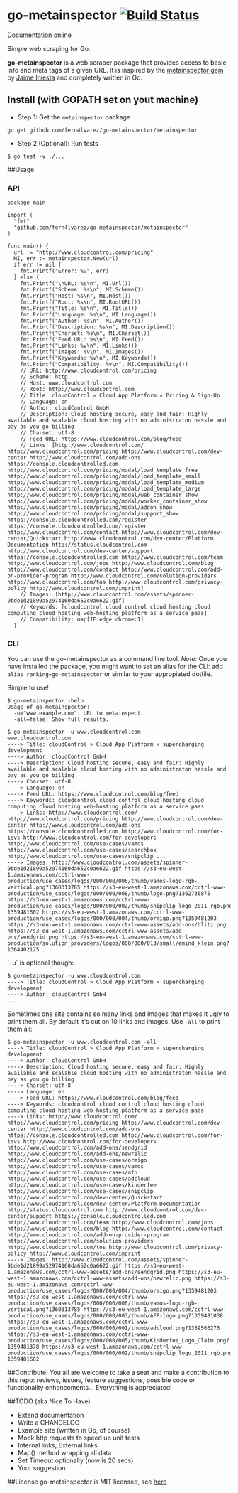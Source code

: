 # go-metainspector [![Build Status](https://travis-ci.org/fern4lvarez/go-metainspector.png)](https://travis-ci.org/fern4lvarez/go-metainspector) 
[Documentation online](http://godoc.org/github.com/fern4lvarez/go-metainspector/metainspector)

Simple web scraping for Go.

**go-metainspector** is a web scraper package that provides access
to basic info and meta tags of a given URL.
It is inspired by the [metainspector gem](https://github.com/jaimeiniesta/metainspector) by [Jaime Iniesta](https://twitter.com/jaimeiniesta) and completely written in Go.

## Install (with GOPATH set on yout machine)

* Step 1: Get the `metainspector` package

```
go get github.com/fern4lvarez/go-metainspector/metainspector
```

* Step 2 (Optional): Run tests

```
$ go test -v ./...
```

##Usage

### API

```
package main

import (
  "fmt"
  "github.com/fern4lvarez/go-metainspector/metainspector"
)

func main() {
  url := "http://www.cloudcontrol.com/pricing"
  MI, err := metainspector.New(url)
  if err != nil {
    fmt.Printf("Error: %v", err)
  } else {
    fmt.Printf("\nURL: %s\n", MI.Url())
    fmt.Printf("Scheme: %s\n", MI.Scheme())
    fmt.Printf("Host: %s\n", MI.Host())
    fmt.Printf("Root: %s\n", MI.RootURL())
    fmt.Printf("Title: %s\n", MI.Title())
    fmt.Printf("Language: %s\n", MI.Language())
    fmt.Printf("Author: %s\n", MI.Author())
    fmt.Printf("Description: %s\n", MI.Description())
    fmt.Printf("Charset: %s\n", MI.Charset())
    fmt.Printf("Feed URL: %s\n", MI.Feed())
    fmt.Printf("Links: %v\n", MI.Links())
    fmt.Printf("Images: %v\n", MI.Images())
    fmt.Printf("Keywords: %v\n", MI.Keywords())
    fmt.Printf("Compatibility: %v\n", MI.Compatibility())
    // URL: http://www.cloudcontrol.com/pricing
    // Scheme: http
    // Host: www.cloudcontrol.com
    // Root: http://www.cloudcontrol.com
    // Title: cloudControl » Cloud App Platform » Pricing & Sign-Up
    // Language: en
    // Author: cloudControl GmbH
    // Description: Cloud hosting secure, easy and fair: Highly available and scalable cloud hosting with no administraton hassle and pay as you go billing
    // Charset: utf-8
    // Feed URL: https://www.cloudcontrol.com/blog/feed
    // Links: [http://www.cloudcontrol.com/ http://www.cloudcontrol.com/pricing http://www.cloudcontrol.com/dev-center http://www.cloudcontrol.com/add-ons https://console.cloudcontrolled.com http://www.cloudcontrol.com/pricing/modal/load_template_free http://www.cloudcontrol.com/pricing/modal/load_template_small http://www.cloudcontrol.com/pricing/modal/load_template_medium http://www.cloudcontrol.com/pricing/modal/load_template_large http://www.cloudcontrol.com/pricing/modal/web_container_show http://www.cloudcontrol.com/pricing/modal/worker_container_show http://www.cloudcontrol.com/pricing/modal/addon_show http://www.cloudcontrol.com/pricing/modal/support_show https://console.cloudcontrolled.com/register https://console.cloudcontrolled.com/register http://www.cloudcontrol.com/contact http://www.cloudcontrol.com/dev-center/Quickstart http://www.cloudcontrol.com/dev-center/Platform Documentation http://status.cloudcontrol.com http://www.cloudcontrol.com/dev-center/support https://console.cloudcontrolled.com http://www.cloudcontrol.com/team http://www.cloudcontrol.com/jobs http://www.cloudcontrol.com/blog http://www.cloudcontrol.com/contact http://www.cloudcontrol.com/add-on-provider-program http://www.cloudcontrol.com/solution-providers http://www.cloudcontrol.com/tos http://www.cloudcontrol.com/privacy-policy http://www.cloudcontrol.com/imprint]
    // Images: [http://www.cloudcontrol.com/assets/spinner-9bde1d21899a52974160da652c0a6622.gif]
    // Keywords: [cloudcontrol cloud control cloud hosting cloud computing cloud hosting web-hosting platform as a service paas]
    // Compatibility: map[IE:edge chrome:1]
  }
```

### CLI
You can use the go-metainspector as a command line tool.
*Note:* Once you have installed the package, you might want to set an alias for the CLI: add `alias ranking=go-metainspector` or similar to your appropiated dotfile.

Simple to use!

```
$ go-metainspector -help
Usage of go-metainspector:
  -u="www.example.com": URL to metainspect.
  -all=false: Show full results.

$ go-metainspector -u www.cloudcontrol.com
www.cloudcontrol.com
----> Title: cloudControl » Cloud App Platform » supercharging development
----> Author: cloudControl GmbH
----> Description: Cloud hosting secure, easy and fair: Highly available and scalable cloud hosting with no administraton hassle and pay as you go billing
----> Charset: utf-8
----> Language: en
----> Feed URL: https://www.cloudcontrol.com/blog/feed
----> Keywords: cloudcontrol cloud control cloud hosting cloud computing cloud hosting web-hosting platform as a service paas 
----> Links: http://www.cloudcontrol.com/ http://www.cloudcontrol.com/pricing http://www.cloudcontrol.com/dev-center http://www.cloudcontrol.com/add-ons https://console.cloudcontrolled.com http://www.cloudcontrol.com/for-isvs http://www.cloudcontrol.com/for-developers http://www.cloudcontrol.com/use-cases/vamos http://www.cloudcontrol.com/use-cases/searchbox http://www.cloudcontrol.com/use-cases/snipclip ...
----> Images: http://www.cloudcontrol.com/assets/spinner-9bde1d21899a52974160da652c0a6622.gif https://s3-eu-west-1.amazonaws.com/cctrl-www-production/use_cases/logos/000/000/006/thumb/vamos-logo-rgb-vertical.png?1360313785 https://s3-eu-west-1.amazonaws.com/cctrl-www-production/use_cases/logos/000/000/008/thumb/logo.png?1362736875 https://s3-eu-west-1.amazonaws.com/cctrl-www-production/use_cases/logos/000/000/002/thumb/snipclip_logo_2011_rgb.png?1359481602 https://s3-eu-west-1.amazonaws.com/cctrl-www-production/use_cases/logos/000/000/004/thumb/ormigo.png?1359481203 https://s3-eu-west-1.amazonaws.com/cctrl-www-assets/add-ons/blitz.png https://s3-eu-west-1.amazonaws.com/cctrl-www-assets/add-ons/sendgrid.png https://s3-eu-west-1.amazonaws.com/cctrl-www-production/solution_providers/logos/000/000/013/small/emind_klein.png?1364402125 ...
```

´-u´ is optional though:

```
$ go-metainspector -u www.cloudcontrol.com
----> Title: cloudControl » Cloud App Platform » supercharging development
----> Author: cloudControl GmbH
...
```

Sometimes one site contains so many links and images that makes it ugly to print them all. By default it's cut on 10 links and images. Use `-all` to print them all:

```
$ go-metainspector -u www.cloudcontrol.com -all
----> Title: cloudControl » Cloud App Platform » supercharging development
----> Author: cloudControl GmbH
----> Description: Cloud hosting secure, easy and fair: Highly available and scalable cloud hosting with no administraton hassle and pay as you go billing
----> Charset: utf-8
----> Language: en
----> Feed URL: https://www.cloudcontrol.com/blog/feed
----> Keywords: cloudcontrol cloud control cloud hosting cloud computing cloud hosting web-hosting platform as a service paas 
----> Links: http://www.cloudcontrol.com/ http://www.cloudcontrol.com/pricing http://www.cloudcontrol.com/dev-center http://www.cloudcontrol.com/add-ons https://console.cloudcontrolled.com http://www.cloudcontrol.com/for-isvs http://www.cloudcontrol.com/for-developers http://www.cloudcontrol.com/add-ons/sendgrid http://www.cloudcontrol.com/add-ons/newrelic http://www.cloudcontrol.com/use-cases/ormigo http://www.cloudcontrol.com/use-cases/vamos http://www.cloudcontrol.com/use-cases/afp http://www.cloudcontrol.com/use-cases/adcloud http://www.cloudcontrol.com/use-cases/kinderfee http://www.cloudcontrol.com/use-cases/snipclip http://www.cloudcontrol.com/dev-center/Quickstart http://www.cloudcontrol.com/dev-center/Platform Documentation http://status.cloudcontrol.com http://www.cloudcontrol.com/dev-center/support https://console.cloudcontrolled.com http://www.cloudcontrol.com/team http://www.cloudcontrol.com/jobs http://www.cloudcontrol.com/blog http://www.cloudcontrol.com/contact http://www.cloudcontrol.com/add-on-provider-program http://www.cloudcontrol.com/solution-providers http://www.cloudcontrol.com/tos http://www.cloudcontrol.com/privacy-policy http://www.cloudcontrol.com/imprint 
----> Images: http://www.cloudcontrol.com/assets/spinner-9bde1d21899a52974160da652c0a6622.gif https://s3-eu-west-1.amazonaws.com/cctrl-www-assets/add-ons/sendgrid.png https://s3-eu-west-1.amazonaws.com/cctrl-www-assets/add-ons/newrelic.png https://s3-eu-west-1.amazonaws.com/cctrl-www-production/use_cases/logos/000/000/004/thumb/ormigo.png?1359481203 https://s3-eu-west-1.amazonaws.com/cctrl-www-production/use_cases/logos/000/000/006/thumb/vamos-logo-rgb-vertical.png?1360313785 https://s3-eu-west-1.amazonaws.com/cctrl-www-production/use_cases/logos/000/000/003/thumb/AFP-logo.png?1359481038 https://s3-eu-west-1.amazonaws.com/cctrl-www-production/use_cases/logos/000/000/001/thumb/adcloud.png?1359563276 https://s3-eu-west-1.amazonaws.com/cctrl-www-production/use_cases/logos/000/000/005/thumb/Kinderfee_Logo_Claim.png?1359481378 https://s3-eu-west-1.amazonaws.com/cctrl-www-production/use_cases/logos/000/000/002/thumb/snipclip_logo_2011_rgb.png?1359481602 
```

##Contribute!
You all are welcome to take a seat and make a contribution to this repo: reviews, issues, feature suggestions, possible code or functionality enhancements... Everything is appreciated!

##TODO (aka Nice To Have)
* Extend documentation
* Write a CHANGELOG
* Example site (written in Go, of course)
* Mock http requests to speed up unit tests
* Internal links, External links
* Map() method wrapping all data
* Set Timeout optionally (now is 20 secs)
* Your suggestion <HERE>

##License
go-metainspector is MIT licensed, see [here](https://github.com/fern4lvarez/go-metainspector/blob/master/LICENSE)